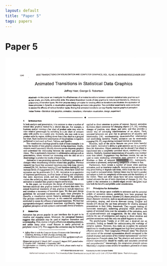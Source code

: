 ```yaml
---
layout: default
title: "Paper 5"
tags: papers
---
```


# Paper 5

<img src="/assets/scans/5.png" alt="Page with chartjunk removed" width="800"/>
